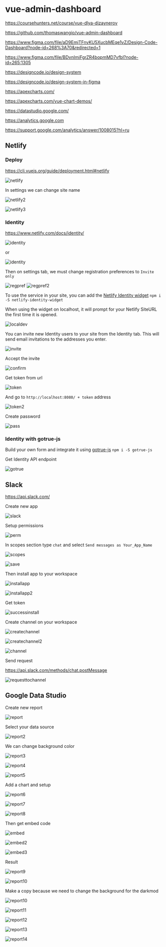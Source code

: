 # vue-admin-dashboard

https://coursehunters.net/course/vue-dlya-dizaynerov

https://github.com/thomaswangio/vue-admin-dashboard

https://www.figma.com/file/aD9EmjTFnvKU5XucbMEqe1vZ/Design-Code-Dashboard?node-id=268%3A70&redirected=1

https://www.figma.com/file/BDvnImiFgrZR4bopmMD7vfbl?node-id=265:1305

https://designcode.io/design-system

https://designcode.io/design-system-in-figma

https://apexcharts.com/

https://apexcharts.com/vue-chart-demos/

https://datastudio.google.com/

https://analytics.google.com

https://support.google.com/analytics/answer/1008015?hl=ru

## Netlify

### Deploy

https://cli.vuejs.org/guide/deployment.html#netlify

![netlify](https://user-images.githubusercontent.com/24504648/60040105-e5838600-96c0-11e9-8c2a-27947aacb618.png)

In settings we can change site name

![netlify2](https://user-images.githubusercontent.com/24504648/60040223-267b9a80-96c1-11e9-9c1a-cfbbfa6c82fd.png)

![netlify3](https://user-images.githubusercontent.com/24504648/60040227-28455e00-96c1-11e9-9d29-2dd948d05f7e.png)

### Identity

https://www.netlify.com/docs/identity/

![identity](https://user-images.githubusercontent.com/24504648/60041363-dce07f00-96c3-11e9-954b-122b586ca36c.png)

or

![identity](https://user-images.githubusercontent.com/24504648/60041718-bcfd8b00-96c4-11e9-9251-0d9359839eba.png)

Then on settings tab, we must change registration preferences to `Invite only`

![regpref](https://user-images.githubusercontent.com/24504648/60042048-778d8d80-96c5-11e9-84ab-56e3bfaa9bcd.png)
![regpref2](https://user-images.githubusercontent.com/24504648/60042055-79efe780-96c5-11e9-8df0-d4eed2d23472.png)

To use the service in your site, you can add the [Netlify Identity widget](https://github.com/netlify/netlify-identity-widget) `npm i -S netlify-identity-widget`

When using the widget on localhost, it will prompt for your Netlify SiteURL the first time it is opened.

![localdev](https://user-images.githubusercontent.com/24504648/60042913-87a66c80-96c7-11e9-8ec9-80a74e4fb3d5.png)

You can invite new Identity users to your site from the Identity tab. This will send email invitations to the addresses you enter.

![invite](https://user-images.githubusercontent.com/24504648/60043472-d0aaf080-96c8-11e9-8a1e-3c640556ac7d.png)

Accept the invite

![confirm](https://user-images.githubusercontent.com/24504648/60044914-203eeb80-96cc-11e9-9b02-277c9216b126.png)

Get token from url

![token](https://user-images.githubusercontent.com/24504648/60045062-7f046500-96cc-11e9-87c5-4a3a7bc2530d.png)

And go to `http://localhost:8080/ + token` address

![token2](https://user-images.githubusercontent.com/24504648/60045212-ef12eb00-96cc-11e9-8d25-45f99e4b8ca8.png)

Create password

![pass](https://user-images.githubusercontent.com/24504648/60045326-4b760a80-96cd-11e9-8425-c3a4096e6fc7.png)

### Identity with gotrue-js

Build your own form and integrate it using [gotrue-js](https://github.com/netlify/gotrue-js) `npm i -S gotrue-js`

Get Identity API endpoint

![gotrue](https://user-images.githubusercontent.com/24504648/60048351-9f382200-96d4-11e9-9546-b2b43387c1c0.png)

## Slack

https://api.slack.com/

Create new app

![slack](https://user-images.githubusercontent.com/24504648/60206619-b6098080-985c-11e9-9bd9-737e4d8db2dd.png)

Setup permissions

![perm](https://user-images.githubusercontent.com/24504648/60206215-ac334d80-985b-11e9-9e0b-7a33eb51832e.png)

In scopes section type `chat` and select `Send messages as Your_App_Name`

![scopes](https://user-images.githubusercontent.com/24504648/60206330-f3b9d980-985b-11e9-8954-509d1830a9cb.png)

![save](https://user-images.githubusercontent.com/24504648/60206472-4d220880-985c-11e9-92ff-425c10636cfb.png)

Then install app to your workspace

![installapp](https://user-images.githubusercontent.com/24504648/60206919-6c6d6580-985d-11e9-97fb-e5170e2181d8.png)

![installapp2](https://user-images.githubusercontent.com/24504648/60206922-6f685600-985d-11e9-836d-5176143114d2.png)

Get token

![successinstall](https://user-images.githubusercontent.com/24504648/60207041-bb1aff80-985d-11e9-81de-56333b12f1cf.png)

Create channel on your workspace

![createchannel](https://user-images.githubusercontent.com/24504648/60208362-cae81300-9860-11e9-9867-dade6b052205.png)

![createchannel2](https://user-images.githubusercontent.com/24504648/60208366-ccb1d680-9860-11e9-979c-8b4032712183.png)

![channel](https://user-images.githubusercontent.com/24504648/60209221-db998880-9862-11e9-9e72-15ac4ae9fb04.png)

Send request

https://api.slack.com/methods/chat.postMessage

![requesttochannel](https://user-images.githubusercontent.com/24504648/60210210-05ec4580-9865-11e9-94fb-1a0663908d29.png)

## Google Data Studio

Create new report

![report](https://user-images.githubusercontent.com/24504648/60334576-86659000-99a4-11e9-908d-dacb654f130b.png)

Select your data source

![report2](https://user-images.githubusercontent.com/24504648/60334689-be6cd300-99a4-11e9-8016-7a671e328a36.png)

We can change background color

![report3](https://user-images.githubusercontent.com/24504648/60334986-74d0b800-99a5-11e9-9a51-b1feb8367335.png)

![report4](https://user-images.githubusercontent.com/24504648/60334987-74d0b800-99a5-11e9-9362-5476e0f942e8.png)

![report5](https://user-images.githubusercontent.com/24504648/60334984-74382180-99a5-11e9-879d-2e86232684b6.png)

Add a chart and setup

![report6](https://user-images.githubusercontent.com/24504648/60335101-aea1be80-99a5-11e9-9d57-bf3329eee4d6.png)

![report7](https://user-images.githubusercontent.com/24504648/60335224-10622880-99a6-11e9-81f0-e0fc0f26400c.png)

![report8](https://user-images.githubusercontent.com/24504648/60335226-122bec00-99a6-11e9-9c52-619919eef187.png)

Then get embed code

![embed](https://user-images.githubusercontent.com/24504648/60334106-671a3300-99a3-11e9-881b-7e1bb5ba9ebc.png)

![embed2](https://user-images.githubusercontent.com/24504648/60334109-68e3f680-99a3-11e9-93c1-9f9c6a34aef5.png)

![embed3](https://user-images.githubusercontent.com/24504648/60334114-6a152380-99a3-11e9-950c-aca2caf7de41.png)

Result

![report9](https://user-images.githubusercontent.com/24504648/60336091-135e1880-99a8-11e9-9ef0-4974dfaa0d08.png)

![report10](https://user-images.githubusercontent.com/24504648/60336092-1527dc00-99a8-11e9-8210-b91b8036a93f.png)

Make a copy because we need to change the background for the darkmod

![report10](https://user-images.githubusercontent.com/24504648/60337830-c7fa3900-99ac-11e9-8e87-787e9dd87115.png)

![report11](https://user-images.githubusercontent.com/24504648/60337825-c6c90c00-99ac-11e9-998a-a34410f69c5b.png)

![report12](https://user-images.githubusercontent.com/24504648/60337826-c761a280-99ac-11e9-8be3-3fa028f5bd26.png)

![report13](https://user-images.githubusercontent.com/24504648/60337828-c761a280-99ac-11e9-99ad-4dd44e1caa3d.png)

![report14](https://user-images.githubusercontent.com/24504648/60337829-c7fa3900-99ac-11e9-96fa-7d314e95248f.png)
